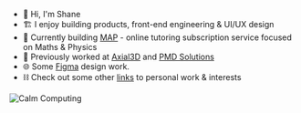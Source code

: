 - 👋 Hi, I'm Shane
- 🏗 I enjoy building products, front-end engineering & UI/UX design
- 🔨 Currently building [MAP](https://github.com/Optical-Tutor) - online tutoring subscription service focused on Maths & Physics 
- 🧠 Previously worked at [Axial3D](https://axial3d.com/) and [PMD Solutions](https://www.pmd-solutions.com/)
- 🌐 Some [Figma](https://www.figma.com/file/BuYYW2RiWmQKK9dPAmsIJv/UI) design work.
- ⛓️ Check out some other [links](https://link-stack.glitch.me/) to personal work & interests

![Calm Computing](https://media.giphy.com/media/TJaNEMTsdKaZ4sowzr/giphy.gif)

<!---
schm00g/schm00g is a ✨ special ✨ repository because its `README.md` (this file) appears on your GitHub profile.
You can click the Preview link to take a look at your changes.
- 📫 How to reach me:  `~wolfeb-watsep` || `@shanemmcg` 
--->
